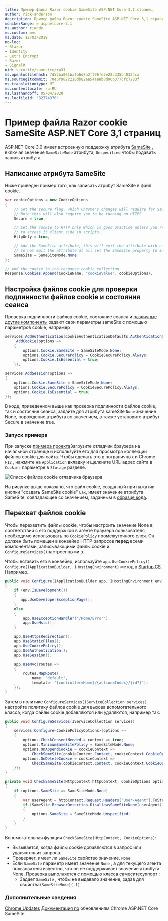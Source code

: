 ```yaml
---
title: Пример файла Razor cookie SameSite ASP.NET Core 3,1 страниц
author: rick-anderson
description: Пример файла Razor cookie SameSite ASP.NET Core 3,1 страниц
monikerRange: = aspnetcore-3.1
ms.author: riande
ms.custom: mvc
ms.date: 12/03/2019
no-loc:
- Blazor
- Identity
- Let's Encrypt
- Razor
- SignalR
uid: security/samesite/rp31
ms.openlocfilehash: 7d52ba061bafb6d7a2ff96fe5e28c335b40324ca
ms.sourcegitcommit: 70e5f982c218db82aa54aa8b8d96b377cfc7283f
ms.translationtype: MT
ms.contentlocale: ru-RU
ms.lasthandoff: 05/04/2020
ms.locfileid: "82774370"
---
```

# <a name="aspnet-core-31-razor-pages-samesite-cookie-sample"></a>Пример файла Razor cookie SameSite ASP.NET Core 3,1 страниц

ASP.NET Core 3,0 имеет встроенную поддержку атрибута [SameSite](https://www.owasp.org/index.php/SameSite) , включая значение `SameSiteMode` атрибута, `Unspecified` чтобы подавить запись атрибута.

## <a name="writing-the-samesite-attribute"></a><a name="sampleCode"></a>Написание атрибута SameSite

Ниже приведен пример того, как записать атрибут SameSite в файл cookie.

```c#
var cookieOptions = new CookieOptions
{
    // Set the secure flag, which Chrome's changes will require for SameSite none.
    // Note this will also require you to be running on HTTPS
    Secure = true,

    // Set the cookie to HTTP only which is good practice unless you really do need
    // to access it client side in scripts.
    HttpOnly = true,

    // Add the SameSite attribute, this will emit the attribute with a value of none.
    // To not emit the attribute at all set the SameSite property to SameSiteMode.Unspecified.
    SameSite = SameSiteMode.None
};

// Add the cookie to the response cookie collection
Response.Cookies.Append(CookieName, "cookieValue", cookieOptions);
```

## <a name="setting-cookie-authentication-and-session-state-cookies"></a>Настройка файлов cookie для проверки подлинности файлов cookie и состояния сеанса

Проверка подлинности файлов cookie, состояние сеанса и [различные другие компоненты](https://docs.microsoft.com/aspnet/core/security/samesite?view=aspnetcore-3.0) задают свои параметры sameSite с помощью параметров cookie, например

```c#
services.AddAuthentication(CookieAuthenticationDefaults.AuthenticationScheme)
    .AddCookie(options =>
    {
        options.Cookie.SameSite = SameSiteMode.None;
        options.Cookie.SecurePolicy = CookieSecurePolicy.Always;
        options.Cookie.IsEssential = true;
    });

services.AddSession(options =>
{
    options.Cookie.SameSite = SameSiteMode.None;
    options.Cookie.SecurePolicy = CookieSecurePolicy.Always;
    options.Cookie.IsEssential = true;
});
```

В коде, приведенном выше как проверка подлинности файлов cookie, так и состояние сеанса, задайте для атрибута sameSite `None` значение None, порождение атрибута со значением, а также установите атрибут Secure в значение true.

### <a name="run-the-sample"></a>Запуск примера

При запуске [примера проекта](https://github.com/blowdart/AspNetSameSiteSamples/tree/master/AspNetCore31RazorPages)Загрузите отладчик браузера на начальной странице и используйте его для просмотра коллекции файлов cookie для сайта. Чтобы сделать это в пограничных и Chrome `F12` , нажмите на `Application` вкладку и щелкните URL-адрес сайта в `Cookies` параметре в `Storage` разделе.

![Список файлов cookie отладчика браузера](BrowserDebugger.png)

На рисунке выше показано, что файл cookie, созданный при нажатии кнопки "создать SameSite cookie" `Lax`, имеет значение атрибута SameSite, совпадающее со значением, заданным в [образце кода](#sampleCode).

## <a name="intercepting-cookies"></a><a name="interception"></a>Перехват файлов cookie

Чтобы перехватить файлы cookie, чтобы настроить значение None в соответствии с его поддержкой в агенте браузера пользователя, необходимо использовать по `CookiePolicy` промежуточного слоя. Он должен быть помещен в конвейер HTTP-запросов **перед** всеми компонентами, записывающими файлы cookie и `ConfigureServices()`настроенными в.

Чтобы вставить его в конвейер, используйте `app.UseCookiePolicy()` `Configure(IApplicationBuilder, IHostingEnvironment)` метод в [Startup.CS](https://github.com/blowdart/AspNetSameSiteSamples/blob/master/AspNetCore21MVC/Startup.cs). Например.

```c#
public void Configure(IApplicationBuilder app, IHostingEnvironment env)
{
    if (env.IsDevelopment())
    {
       app.UseDeveloperExceptionPage();
    }
    else
    {
        app.UseExceptionHandler("/Home/Error");
        app.UseHsts();
    }

    app.UseHttpsRedirection();
    app.UseStaticFiles();
    app.UseCookiePolicy();
    app.UseAuthentication();
    app.UseSession();

    app.UseMvc(routes =>
    {
        routes.MapRoute(
            name: "default",
            template: "{controller=Home}/{action=Index}/{id?}");
    });
}
```

Затем в политике `ConfigureServices(IServiceCollection services)` настройте политику файлов cookie для вызова вспомогательного класса, когда файлы cookie добавляются или удаляются, например так.

```c#
public void ConfigureServices(IServiceCollection services)
{
    services.Configure<CookiePolicyOptions>(options =>
    {
        options.CheckConsentNeeded = context => true;
        options.MinimumSameSitePolicy = SameSiteMode.None;
        options.OnAppendCookie = cookieContext =>
            CheckSameSite(cookieContext.Context, cookieContext.CookieOptions);
        options.OnDeleteCookie = cookieContext =>
            CheckSameSite(cookieContext.Context, cookieContext.CookieOptions);
    });
}

private void CheckSameSite(HttpContext httpContext, CookieOptions options)
{
    if (options.SameSite == SameSiteMode.None)
    {
        var userAgent = httpContext.Request.Headers["User-Agent"].ToString();
        if (SameSite.BrowserDetection.DisallowsSameSiteNone(userAgent))
        {
            options.SameSite = SameSiteMode.Unspecified;
        }
    }
}
```

Вспомогательная функция `CheckSameSite(HttpContext, CookieOptions)`:

* Вызывается, когда файлы cookie добавляются в запрос или удаляются из запроса.
* Проверяет, имеет ли `SameSite` свойство значение. `None`
* Если `SameSite` параметр имеет значение `None` , а для текущего агента пользователя известно, что он не поддерживает значение атрибута None. Проверка выполняется с помощью класса [самеситесуппорт](https://github.com/dotnet/AspNetCore.Docs/tree/master/aspnetcore/security/samesite/sample/snippets/SameSiteSupport.cs) :
  * Задает `SameSite` , чтобы не выдавало значение, задав для свойства`(SameSiteMode)(-1)`

### <a name="more-information"></a>Дополнительные сведения
 
[Chrome Updates](https://www.chromium.org/updates/same-site)
[Документация по](xref:security/samesite) обновлениям Chrome ASP.NET Core SameSite